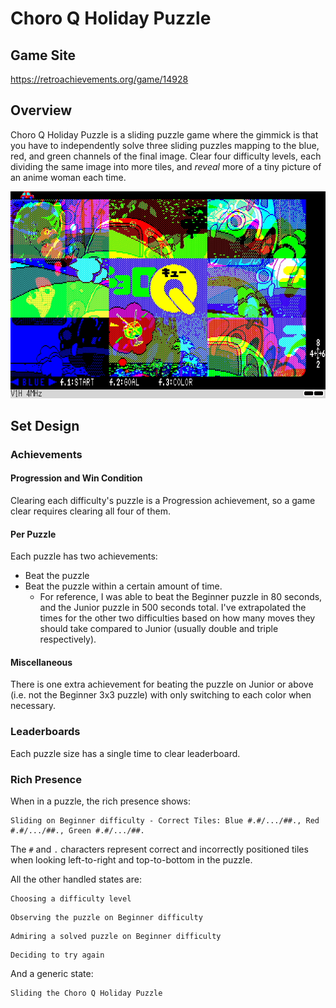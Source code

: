 # Choro Q Holiday Puzzle

## Game Site

https://retroachievements.org/game/14928

## Overview

Choro Q Holiday Puzzle is a sliding puzzle game where the gimmick is that you have to independently solve three sliding puzzles mapping to the blue, red, and green channels of the final image. Clear four difficulty levels, each dividing the same image into more tiles, and _reveal_ more of a tiny picture of an anime woman each time.

![Choro Q Holiday Puzzle](Icons/Screenshots/choro-q-holiday-puzzle.gif)

## Set Design

### Achievements

#### Progression and Win Condition

Clearing each difficulty's puzzle is a Progression achievement, so a game clear requires clearing all four of them.

#### Per Puzzle

Each puzzle has two achievements:
- Beat the puzzle
- Beat the puzzle within a certain amount of time.
    - For reference, I was able to beat the Beginner puzzle in 80 seconds, and the Junior puzzle in 500 seconds total. I've extrapolated the times for the other two difficulties based on how many moves they should take compared to Junior (usually double and triple respectively).

#### Miscellaneous

There is one extra achievement for beating the puzzle on Junior or above (i.e. not the Beginner 3x3 puzzle) with only switching to each color when necessary.

### Leaderboards

Each puzzle size has a single time to clear leaderboard.

### Rich Presence

When in a puzzle, the rich presence shows:
```
Sliding on Beginner difficulty - Correct Tiles: Blue #.#/.../##., Red #.#/.../##., Green #.#/.../##.
```

The `#` and `.` characters represent correct and incorrectly positioned tiles when looking left-to-right and top-to-bottom in the puzzle.

All the other handled states are:
```
Choosing a difficulty level
```
```
Observing the puzzle on Beginner difficulty
```
```
Admiring a solved puzzle on Beginner difficulty
```
```
Deciding to try again
```

And a generic state:
```
Sliding the Choro Q Holiday Puzzle
```
